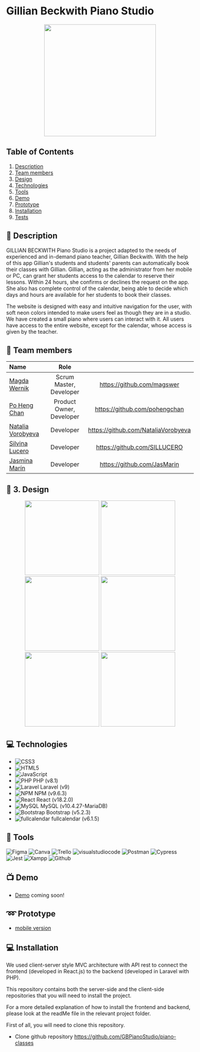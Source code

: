# Gillian Beckwith Piano Studio
<p align="center"><img src="https://user-images.githubusercontent.com/116795553/229541862-1789a445-d53c-4031-b11e-d65990bec8d3.JPG" width="300px"></p>


## Table of Contents
1. [Description](#description) 
2. [Team members](#team-members) 
3. [Design](#design)
4. [Technologies](#technologies)
5. [Tools](#tools)
6. [Demo](#demo)
7. [Prototype](#prototype)
8. [Installation](#installation)
9. [Tests](#tests)


## :page_with_curl: Description

<p>GILLIAN BECKWITH Piano Studio is a project adapted to the needs of experienced and in-demand piano teacher, Gillian Beckwith. With the help of this app Gillian's students and students' parents can automatically book their classes with Gillian. Gillian, acting as the administrator from her mobile or PC, can grant her students access to the calendar to reserve their lessons. Within 24 hours, she confirms or declines the request on the app. She also has complete control of the calendar, being able to decide which days and hours are available for her students to book their classes.

The website is designed with easy and intuitive navigation for the user, with soft neon colors intended to make users feel as though they are in a studio. We have created a small piano where users can interact with it. All users have access to the entire website, except for the calendar, whose access is given by the teacher.</p>


 ## :handshake: Team members  
  
| Name | Role | |
| :--- | :---: | :---: |
| [Magda Wernik](https://github.com/magswer) | Scrum Master, Developer | https://github.com/magswer |
| [Po Heng Chan](https://github.com/pohengchan) | Product Owner, Developer | https://github.com/pohengchan |
| [Natalia Vorobyeva](https://github.com/NataliaVorobyeva) | Developer | https://github.com/NataliaVorobyeva |
| [Silvina Lucero](https://github.com/SILLUCERO) | Developer | https://github.com/SILLUCERO |
| [Jasmina Marín](https://github.com/JasMarin) | Developer | https://github.com/JasMarin |


## :art: 3. Design

<p align="center">
<img src="https://user-images.githubusercontent.com/116795553/229556410-0b04e913-6411-416a-8bc5-c24053bd0642.JPG" height="200px">
<img src="https://user-images.githubusercontent.com/116795553/229556643-01b6d3a6-c573-4f11-814d-356c4b845bc6.JPG" height="200px">
<img src="https://user-images.githubusercontent.com/116795553/229556828-27652416-3f21-45d7-bdfb-607be3844ca0.JPG" height="200px">
<img src="https://user-images.githubusercontent.com/116795553/229557082-9b1cd85f-cd60-4601-80ad-bc1723e8a55c.JPG" height="200px">
<img src="https://user-images.githubusercontent.com/116795553/229557232-61f0c7fb-31dc-4383-b85a-79c8b81c1be0.JPG" height="200px">
<img src="https://user-images.githubusercontent.com/116795553/229557499-a272f94f-4e34-42a7-b17e-1d818469b2dc.JPG" height="200px">
</p>


## :computer: Technologies

- ![CSS3](https://img.shields.io/badge/css3-%231572B6.svg?style=for-the-badge&logo=css3&logoColor=white) 
- ![HTML5](https://img.shields.io/badge/html5-%23E34F26.svg?style=for-the-badge&logo=html5&logoColor=white)  
- ![JavaScript](https://img.shields.io/badge/javascript-%23323330.svg?style=for-the-badge&logo=javascript&logoColor=%23F7DF1E) 
- ![PHP](https://img.shields.io/badge/php-%23777BB4.svg?style=for-the-badge&logo=php&logoColor=white) PHP (v8.1) 
- ![Laravel](https://img.shields.io/badge/laravel-%23FF2D20.svg?style=for-the-badge&logo=laravel&logoColor=white)  Laravel (v9)
- ![NPM](https://img.shields.io/badge/NPM-%23000000.svg?style=for-the-badge&logo=npm&logoColor=white)  NPM (v9.6.3)
- ![React](https://img.shields.io/badge/react-%2320232a.svg?style=for-the-badge&logo=react&logoColor=%2361DAFB)  React (v18.2.0)
- ![MySQL](https://img.shields.io/badge/mysql-%2300f.svg?style=for-the-badge&logo=mysql&logoColor=white) MySQL (v10.4.27-MariaDB)
- ![Bootstrap](https://img.shields.io/badge/bootstrap-%23563D7C.svg?style=for-the-badge&logo=bootstrap&logoColor=white) Bootstrap (v5.2.3)
- ![fullcalendar](https://img.shields.io/badge/fullcalendar-%23FF2D20.svg?style=for-the-badge&logo=laravel&logoColor=white) fullcalendar (v6.1.5)

	
 ## :hammer: Tools

![Figma](https://img.shields.io/badge/figma-%23F24E1E.svg?style=for-the-badge&logo=figma&logoColor=white) ![Canva](https://img.shields.io/badge/Canva-%2300C4CC.svg?style=for-the-badge&logo=Canva&logoColor=white)  ![Trello](https://img.shields.io/badge/Trello-%23026AA7.svg?style=for-the-badge&logo=Trello&logoColor=white) ![visualstudiocode](https://img.shields.io/badge/VSC-%231572B6.svg?style=for-the-badge&logo=css3&logoColor=white) ![Postman](https://img.shields.io/badge/Postman-FF6C37?style=for-the-badge&logo=postman&logoColor=white) ![Cypress](https://img.shields.io/badge/Cypress-17202C?style=for-the-badge&logo=cypress&logoColor=white) ![Jest](https://img.shields.io/badge/Jest-C21325?style=for-the-badge&logo=jest&logoColor=white)  ![Xampp](https://img.shields.io/badge/Xampp-F37623?style=for-the-badge&logo=xampp&logoColor=white) ![Github](https://img.shields.io/badge/GitHub-100000?style=for-the-badge&logo=github&logoColor=white) 


## :tv: Demo

* [Demo]() coming soon!


## :loop: Prototype

* [mobile version](https://www.figma.com/proto/pzQyEnD8Aon3GMWp1vDkoR/Piano-classes-Gillian-Beckwith?node-id=1-4&scaling=scale-down&page-id=0%3A1&starting-point-node-id=1%3A4&show-proto-sidebar=1)


## :computer: Installation

We used client-server style MVC architecture with API rest to connect the frontend (developed in React.js) to the backend (developed in Laravel with PHP). 

This repository contains both the server-side and the client-side repositories that you will need to install the project. 

For a more detailed explanation of how to install the frontend and backend, please look at the readMe file in the relevant project folder.

First of all, you will need to clone this repository.

* Clone github repository https://github.com/GBPianoStudio/piano-classes

